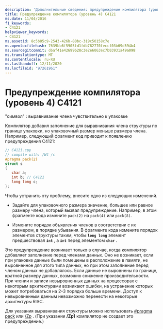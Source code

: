 ```yaml
---
description: 'Дополнительные сведения: предупреждение компилятора (уровень 4) C4121'
title: Предупреждение компилятора (уровень 4) C4121
ms.date: 11/04/2016
f1_keywords:
- C4121
helpviewer_keywords:
- C4121
ms.assetid: 8c5b85c9-2543-426b-88bc-319c50158c7e
ms.openlocfilehash: 7639bb6f5905fd1fdb782770feccf03b69d594b4
ms.sourcegitcommit: d6af41e42699628c3e2e6063ec7b03931a49a098
ms.translationtype: MT
ms.contentlocale: ru-RU
ms.lasthandoff: 12/11/2020
ms.locfileid: "97261961"
---
```

# <a name="compiler-warning-level-4-c4121"></a>Предупреждение компилятора (уровень 4) C4121

"символ" : выравнивание члена чувствительно к упаковке

Компилятор добавил заполнение для выравнивания члена структуры по границе упаковки, но упаковочный размер меньше размера члена. Например, следующий фрагмент код приводит к появлению предупреждения C4121:

```cpp
// C4121.cpp
// compile with: /W4 /c
#pragma pack(2)
struct s
{
   char a;
   int b; // C4121
   long long c;
};
```

Чтобы устранить эту проблему, внесите одно из следующих изменений.

- Задайте для упаковочного размера значение, большее или равное размеру члена, который вызвал предупреждение. Например, в этом фрагменте кода измените `pack(2)` на `pack(4)` или `pack(8)`.

- Измените порядок объявления членов в соответствии с их размером, в порядке убывания. В фрагменте кода измените порядок элементов структуры таким, чтобы **`long long`** элемент предшествовал **`int`** , а **`int`** перед элементом **`char`** .

Это предупреждение возникает только в случае, когда компилятор добавляет заполнение перед членами данных. Оно не возникает, если при упаковке данные были помещены в расположение в памяти, не выровненное для этого типа данных, но при этом заполнение перед членом данных не добавлялось. Если данные не выровнены по границе, кратной размеру данных, возможно снижение производительности. При чтении и записи невыровненных данных на процессорах с некоторым архитектурами возникают ошибки, на устранение которых может потребоваться на 2–3 порядка больше времени. Доступ к невыровненным данным невозможно перенести на некоторые архитектуры RISC.

Для указания выравнивания структуры можно использовать [#pragma pack](../../preprocessor/pack.md) или [/Zp](../../build/reference/zp-struct-member-alignment.md) . (При указании **/Zp1** компилятор не создает это предупреждение.)

